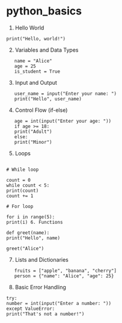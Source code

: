 # python_basics

1. Hello World

```
print("Hello, world!")
```

2. Variables and Data Types

```
   name = "Alice"
   age = 25
   is_student = True
```

3. Input and Output

```
   user_name = input("Enter your name: ")
   print("Hello", user_name)
```

4. Control Flow (if-else)

```
   age = int(input("Enter your age: "))
   if age >= 18:
   print("Adult")
   else:
   print("Minor")

```

5. Loops

```

# While loop

count = 0
while count < 5:
print(count)
count += 1

# For loop

for i in range(5):
print(i) 6. Functions

def greet(name):
print("Hello", name)

greet("Alice")
```

7. Lists and Dictionaries

```
   fruits = ["apple", "banana", "cherry"]
   person = {"name": "Alice", "age": 25}
```

8.  Basic Error Handling

```
try:
number = int(input("Enter a number: "))
except ValueError:
print("That's not a number!")
```
